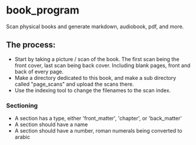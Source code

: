 # book_program
Scan physical books and generate markdown, audiobook, pdf, and more.

## The process:
- Start by taking a picture / scan of the book. The first scan being the front cover, last scan being back cover. Including blank pages, front and back of every page.
- Make a directory dedicated to this book, and make a sub directory called "page_scans" and upload the scans there.
- Use the indexing tool to change the filenames to the scan index.


### Sectioning
- A section has a type, either 'front_matter', 'chapter', or 'back_matter'
- A section should have a name
- A section should have a number, roman numerals being converted to arabic